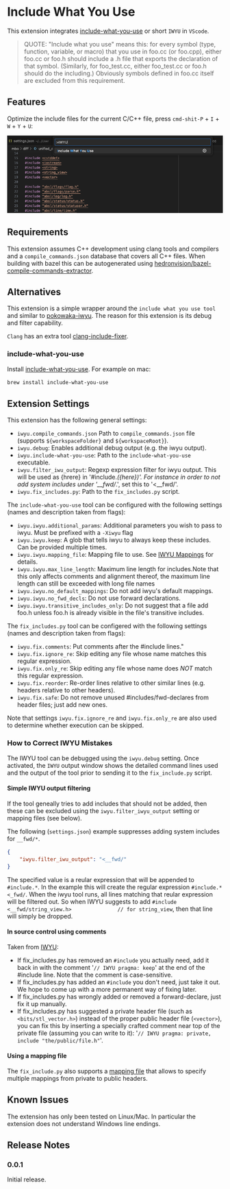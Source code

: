 # Include What You Use

This extension integrates [include-what-you-use](https://github.com/include-what-you-use/include-what-you-use) or short
`IWYU` in `VScode`.

> QUOTE: "Include what you use" means this: for every symbol (type, function, variable, or macro) that you use in foo.cc
 (or foo.cpp), either foo.cc or foo.h should include a .h file that exports the declaration of that symbol. (Similarly,
 for foo_test.cc, either foo_test.cc or foo.h should do the including.) Obviously symbols defined in foo.cc itself are
 excluded from this requirement.

## Features

Optimize the include files for the current C/C++ file, press `cmd-shit-P` + `I` + `W` + `Y` + `U`:

![IWYU](images/iwyu.png)

## Requirements

This extension assumes C++ development using clang tools and compilers and a `compile_commands.json` database that
covers all C++ files. When building with bazel this can be autogenerated using
[hedronvision/bazel-compile-commands-extractor](https://github.com/hedronvision/bazel-compile-commands-extractor).

## Alternatives

This extension is a simple wrapper around the `include what you use tool` and similar to [pokowaka-iwyu](https://marketplace.visualstudio.com/items?itemName=pokowaka.pokowaka-iwyu). The reason for this extension is its debug and
filter capability.

`Clang` has an extra tool [clang-include-fixer](https://clang.llvm.org/extra/clang-include-fixer.html).

### include-what-you-use

Install [include-what-you-use](https://include-what-you-use.org/). For example on mac:

```sh
brew install include-what-you-use
```

## Extension Settings

This extension has the following general settings:

- `iwyu.compile_commands.json` Path to `compile_commands.json` file (supports `${workspaceFolder}` and
  `${workspaceRoot}`).
- `iwyu.debug`: Enables additional debug output (e.g. the iwyu output).
- `iwyu.include-what-you-use`: Path to the `include-what-you-use` executable.
- `iwyu.filter_iwu_output`: Regexp expression filter for iwyu output. This will be used as {hrere} in
  '#include.*({here})'. For instance in order to not add system includes under '__fwd/*.', set this to '<__fwd/'.
- `iwyu.fix_includes.py`: Path to the `fix_includes.py` script.

The `include-what-you-use` tool can be configured with the following settings (names and description taken from flags):

- `iwyu.iwyu.additional_params`: Additional parameters you wish to pass to iwyu. Must be prefixed with a `-Xiwyu` flag
- `iwyu.iwyu.keep`: A glob that tells iwyu to always keep these includes. Can be provided multiple times.
- `iwyu.iwyu.mapping_file`: Mapping file to use. See
   [IWYU Mappings](https://github.com/include-what-you-use/include-what-you-use/blob/master/docs/IWYUMappings.md) for
   details.
- `iwyu.iwyu.max_line_length`: Maximum line length for includes.Note that this only affects comments and alignment
   thereof, the maximum line length can still be exceeded with long file names
- `iwyu.iwyu.no_default_mappings`: Do not add iwyu's default mappings.
- `iwyu.iwyu.no_fwd_decls`: Do not use forward declarations.
- `iwyu.iwyu.transitive_includes_only`: Do not suggest that a file add foo.h unless foo.h is already visible in the
  file's transitive includes.

The `fix_includes.py` tool can be configered with the following settings (names and description taken from flags):

- `iwyu.fix.comments`: Put comments after the #include lines."
- `iwyu.fix.ignore_re`: Skip editing any file whose name matches this regular expression.
- `iwyu.fix.only_re`: Skip editing any file whose name does *NOT* match this regular expression.
- `iwyu.fix.reorder`: Re-order lines relative to other similar lines (e.g. headers relative to other headers).
- `iwyu.fix.safe`: Do not remove unused #includes/fwd-declares from header files; just add new ones.

Note that settings `iwyu.fix.ignore_re` and `iwyu.fix.only_re` are also used to determine whether execution can be skipped.

### How to Correct IWYU Mistakes

The IWYU tool can be debugged using the `iwyu.debug` setting. Once activated, the `IWYU` output window shows the
detailed command lines used and the output of the tool prior to sending it to the `fix_include.py` script.

#### Simple IWYU output filtering

If the tool geneally tries to add includes that should not be added, then these can be excluded using the
`iwyu.filter_iwyu_output` setting or mapping files (see below).

The following (`settings.json`) example suppresses adding system includes for `__fwd/*`.

```JSON
{
    "iwyu.filter_iwu_output": "<__fwd/"
}
```

The specified value is a reular expression that will be appended to `#include.*`. In the example this will create the
regular expression `#include.*<_fwd/`. When the iwyu tool runs, all lines matching that reular expression will be
filtered out. So when IWYU suggests to add `#include <__fwd/string_view.h>               // for string_view`, then that
line will simply be dropped.

#### In source control using comments

Taken from
[IWYU](https://github.com/include-what-you-use/include-what-you-use/blob/master/README.md#how-to-correct-iwyu-mistakes):

* If fix_includes.py has removed an `#include` you actually need, add it back in with the comment
  '`// IWYU pragma: keep`' at the end of the #include line. Note that the comment is case-sensitive.
* If fix_includes.py has added an `#include` you don't need, just take it out. We hope to come up with a more permanent
  way of fixing later.
* If fix_includes.py has wrongly added or removed a forward-declare, just fix it up manually.
* If fix_includes.py has suggested a private header file (such as `<bits/stl_vector.h>`) instead of the proper public
  header file (`<vector>`), you can fix this by inserting a specially crafted comment near top of the private file
  (assuming you can write to it): '`// IWYU pragma: private, include "the/public/file.h"`'.

#### Using a mapping file

The `fix_include.py` also supports a
[mapping file](https://github.com/include-what-you-use/include-what-you-use/blob/master/docs/IWYUMappings.md) that
allows to specify multiple mappings from private to public headers.

## Known Issues

The extension has only been tested on Linux/Mac. In particular the extension does not understand Windows line endings.

## Release Notes

### 0.0.1

Initial release.
